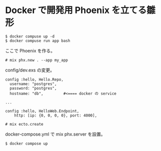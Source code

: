 # Docker で開発用 Phoenix を立てる雛形

```
$ docker compuse up -d
$ docker compuse run app bash
```

ここで Phoenix を作る。

```
# mix phx.new . --app my_app
```

config/dev.exs の変更。

```
config :hello, Hello.Repo,
  username: "postgres",
  password: "postgres",
  hostname: "db",         #<==== docker の service

...

config :hello, HelloWeb.Endpoint,
	http: [ip: {0, 0, 0, 0}, port: 4000],
```

```
# mix ecto.create
```

docker-compose.yml で mix phx.server を設置。

```
$ docker compose up
```


